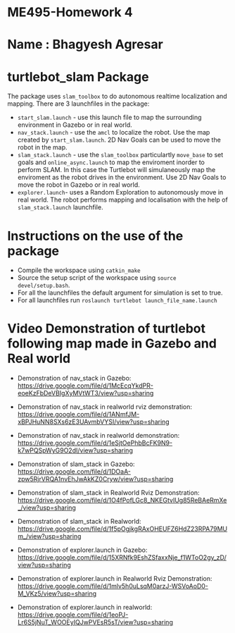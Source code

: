 # ME495-Homework 4

# Name : Bhagyesh Agresar

# turtlebot_slam Package

The package uses `slam_toolbox` to do autonomous realtime localization and mapping. There are 3 launchfiles in the package:

* `start_slam.launch` - use this launch file to map the surrounding environment in Gazebo or in real world.
* `nav_stack.launch` - use the `amcl` to localize the robot. Use the map created by `start_slam.launch`. 2D Nav Goals can be used
to move the robot in the map.
* `slam_stack.launch` - use the `slam_toolbox` particulartly `move_base` to set goals and `online_async.launch` to map the enviroment 
inorder to perform SLAM. In this case the Turtlebot will simulaneously map the enviroment as the robot drives in the environment. Use 2D
Nav Goals to move the robot in Gazebo or in real world.
* `explorer.launch`- uses a Random Exploration to autonomously move in real world. The robot performs mapping and localisation with the help
 of `slam_stack.launch` launchfile.


 # Instructions on the use of the package
 
 * Compile the workspace using `catkin_make`
 * Source the setup script of the workspace using `source devel/setup.bash`.
 * For all the launchfiles the default argument for simulation is set to true.
 * For all launchfiles run `roslaunch turtlebot launch_file_name.launch`

 # Video Demonstration of turtlebot following map made in Gazebo and Real world

 * Demonstration of nav_stack in Gazebo:
    https://drive.google.com/file/d/1McEcqYkdPR-eoeKzFbDeVBIgXyMVtWT3/view?usp=sharing

 * Demonstration of nav_stack in realworld rviz demonstration:
    https://drive.google.com/file/d/1ANmfJM-xBPJHuNN8SXs6zE3UAvmbVYSI/view?usp=sharing
 
 * Demonstration of nav_stack in realworld demonstration:
    https://drive.google.com/file/d/1eSjtOePhbBcFK9N9-k7wPQSpWyG9O2dI/view?usp=sharing

 * Demonstration of slam_stack in Gazebo:
    https://drive.google.com/file/d/1DOaA-zpw5RjrVRQA1nvEhJwAkKZ0Cryw/view?usp=sharing

 * Demonstration of slam_stack in Realworld Rviz Demonstration:
    https://drive.google.com/file/d/1O4fPofLGc8_NKEGtvIUg85ReBAeRmXe_/view?usp=sharing

 * Demonstration of slam_stack in Realworld:
    https://drive.google.com/file/d/1f5pOgjkgRAxOHEUFZ6HdZ23RPA79MUm_/view?usp=sharing

 * Demonstration of explorer.launch in Gazebo:
    https://drive.google.com/file/d/15XRNfk9EshZSfaxxNje_f1WToO2gy_zD/view?usp=sharing

 * Demonstration of explorer.launch in Realworld Rviz Demonstration:
    https://drive.google.com/file/d/1mlv5h0uLsqM0arzJ-WSVoAoD0-M_VKz5/view?usp=sharing

 * Demonstration of explorer.launch in realworld:
    https://drive.google.com/file/d/1eoPJ-Lr6S5jNuT_WOOEyIQJwPVEsR5sT/view?usp=sharing
